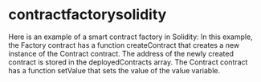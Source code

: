 # contractfactorysolidity
Here is an example of a smart contract factory in Solidity:
In this example, the Factory contract has a function createContract that creates a new instance of the Contract contract. The address of the newly created contract is stored in the deployedContracts array. The Contract contract has a function setValue that sets the value of the value variable.

